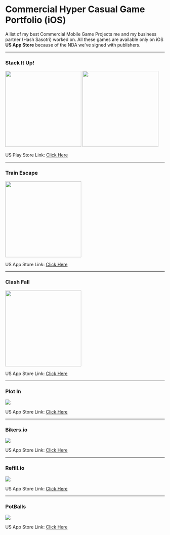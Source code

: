 # Commercial Hyper Casual Game Portfolio (iOS)

A list of my best Commercial Mobile Game Projects me and my business partner (Hash Sasotri) worked on. All these games are available only on iOS **US App Store** because of the NDA we've signed with publishers.

------

### Stack It Up!

<img src="https://user-images.githubusercontent.com/38217867/147400392-c6eb2ad5-89ff-448f-9b85-9ee894e87730.png" width="240" />
<img src="https://user-images.githubusercontent.com/38217867/147400401-83db561d-49b3-4e2f-95cd-3209cf41238f.png" width="240" />

US Play Store Link: [Click Here](https://play.google.com/store/apps/details?id=io.casualkings.stackitup)

------

### Train Escape

<img src="https://user-images.githubusercontent.com/38217867/134505585-9b578c0a-6193-4720-8292-897e37e748fc.png" width="240" />

US App Store Link: [Click Here](https://apps.apple.com/us/app/train-escape/id1507716012#?platform=iphone)

------

### Clash Fall

<img src="https://user-images.githubusercontent.com/38217867/134506974-cffddd03-fa9d-463f-8501-95d458d1a5c4.png" width="240" />

US App Store Link: [Click Here](https://apps.apple.com/us/app/clash-fall/id1560396095)

------

### Plot In

![](https://i.ibb.co/6JWxNxy/plot-in.png)

US App Store Link: [Click Here](https://apps.apple.com/us/app/plot-in/id1453794276)

------

### Bikers.io

![](https://i.ibb.co/tHtwtjV/biker-io.png)

US App Store Link: [Click Here](https://apps.apple.com/us/app/bikers-io/id1501821613)

------

### Refill.io

![](https://i.ibb.co/YtmrfFp/refill-io.png)

US App Store Link: [Click Here](https://apps.apple.com/us/app/refill-io/id1447779661)

------

### PotBalls

![](https://i.ibb.co/MC6J7W2/potballs.png)

US App Store Link: [Click Here](https://apps.apple.com/us/app/potballs/id1456452818)


<br>
